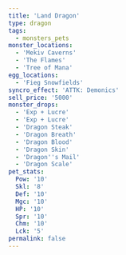 ```yaml
---
title: 'Land Dragon'
type: dragon
tags:
  - monsters_pets
monster_locations:
  - 'Mekiv Caverns'
  - 'The Flames'
  - 'Tree of Mana'
egg_locations:
  - 'Fieg Snowfields'
syncro_effect: 'ATTK: Demonics'
sell_price: '5000'
monster_drops:
  - 'Exp + Lucre'
  - 'Exp + Lucre'
  - 'Dragon Steak'
  - 'Dragon Breath'
  - 'Dragon Blood'
  - 'Dragon Skin'
  - 'Dragon''s Mail'
  - 'Dragon Scale'
pet_stats:
  Pow: '10'
  Skl: '8'
  Def: '10'
  Mgc: '10'
  HP: '10'
  Spr: '10'
  Chm: '10'
  Lck: '5'
permalink: false
---
```

